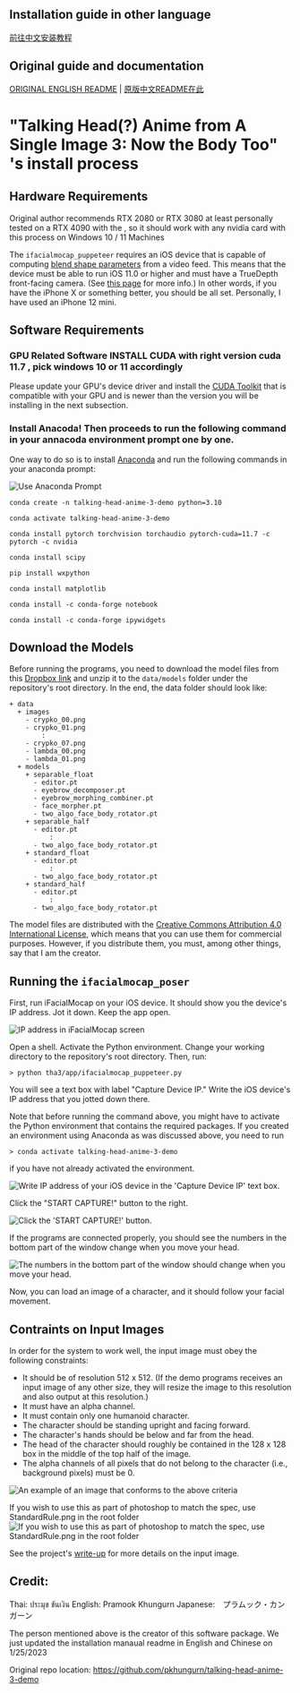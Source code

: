 ## Installation guide in other language

[前往中文安装教程](README_CN.md)

## Original guide and documentation

[ORIGINAL ENGLISH README](README_ORIGINAL_EN.md) | [原版中文README在此](README_ORIGINAL_EN.md)


# "Talking Head(?) Anime from A Single Image 3: Now the Body Too" 's install process

## Hardware Requirements

Original author recommends RTX 2080 or RTX 3080 at least
personally tested on a RTX 4090 with the , so it should work with any nvidia card with this process on Windows 10 / 11 Machines

The `ifacialmocap_puppeteer` requires an iOS device that is capable of computing [blend shape parameters](https://developer.apple.com/documentation/arkit/arfaceanchor/2928251-blendshapes) from a video feed. This means that the device must be able to run iOS 11.0 or higher and must have a TrueDepth front-facing camera. (See [this page](https://developer.apple.com/documentation/arkit/content_anchors/tracking_and_visualizing_faces) for more info.) In other words, if you have the iPhone X or something better, you should be all set. Personally, I have used an iPhone 12 mini.

## Software Requirements

### GPU Related Software INSTALL CUDA with right version cuda 11.7 , pick windows 10 or 11 accordingly

Please update your GPU's device driver and install the [CUDA Toolkit](https://developer.nvidia.com/cuda-11-7-0-download-archive?target_os=Windows&target_arch=x86_64) that is compatible with your GPU and is newer than the version you will be installing in the next subsection.

### Install Anacoda! Then proceeds to run the following command in your annacoda environment prompt one by one.



One way to do so is to install [Anaconda](https://www.anaconda.com/) and run the following commands in your anaconda prompt:

![Use Anaconda Prompt](docs/AnacodaPrompt.png "Use Anaconda Prompt")


```
conda create -n talking-head-anime-3-demo python=3.10
```

```
conda activate talking-head-anime-3-demo
```

```
conda install pytorch torchvision torchaudio pytorch-cuda=11.7 -c pytorch -c nvidia
```

```
conda install scipy
```

```
pip install wxpython
```

```
conda install matplotlib
```

```
conda install -c conda-forge notebook
```

```
conda install -c conda-forge ipywidgets
```

## Download the Models

Before running the programs, you need to download the model files from this [Dropbox link](https://www.dropbox.com/s/y7b8jl4n2euv8xe/talking-head-anime-3-models.zip?dl=0) and unzip it to the ``data/models`` folder under the repository's root directory. In the end, the data folder should look like:

```
+ data
  + images
    - crypko_00.png
    - crypko_01.png
        :
    - crypko_07.png
    - lambda_00.png
    - lambda_01.png
  + models
    + separable_float
      - editor.pt
      - eyebrow_decomposer.pt
      - eyebrow_morphing_combiner.pt
      - face_morpher.pt
      - two_algo_face_body_rotator.pt
    + separable_half
      - editor.pt
          :
      - two_algo_face_body_rotator.pt
    + standard_float
      - editor.pt
          :
      - two_algo_face_body_rotator.pt
    + standard_half
      - editor.pt
          :
      - two_algo_face_body_rotator.pt
```

The model files are distributed with the 
[Creative Commons Attribution 4.0 International License](https://creativecommons.org/licenses/by/4.0/legalcode), which
means that you can use them for commercial purposes. However, if you distribute them, you must, among other things, say 
that I am the creator.

## Running the `ifacialmocap_poser`

First, run iFacialMocap on your iOS device. It should show you the device's IP address. Jot it down. Keep the app open.

![IP address in iFacialMocap screen](docs/ifacialmocap_ip.jpg "IP address in iFacialMocap screen")

Open a shell. Activate the Python environment. Change your working directory to the repository's root directory. Then, run:

```
> python tha3/app/ifacialmocap_puppeteer.py
```

You will see a text box with label "Capture Device IP." Write the iOS device's IP address that you jotted down there.

Note that before running the command above, you might have to activate the Python environment that contains the required
packages. If you created an environment using Anaconda as was discussed above, you need to run

```
> conda activate talking-head-anime-3-demo
```

if you have not already activated the environment.

![Write IP address of your iOS device in the 'Capture Device IP' text box.](docs/ifacialmocap_puppeteer_ip_address_box.png "Write IP address of your iOS device in the 'Capture Device IP' text box.")

Click the "START CAPTURE!" button to the right.

![Click the 'START CAPTURE!' button.](docs/ifacialmocap_puppeteer_click_start_capture.png "Click the 'START CAPTURE!' button.")

If the programs are connected properly, you should see the numbers in the bottom part of the window change when you move your head.

![The numbers in the bottom part of the window should change when you move your head.](docs/ifacialmocap_puppeteer_numbers.png "The numbers in the bottom part of the window should change when you move your head.")

Now, you can load an image of a character, and it should follow your facial movement.

## Contraints on Input Images

In order for the system to work well, the input image must obey the following constraints:

* It should be of resolution 512 x 512. (If the demo programs receives an input image of any other size, they will resize the image to this resolution and also output at this resolution.)
* It must have an alpha channel.
* It must contain only one humanoid character.
* The character should be standing upright and facing forward.
* The character's hands should be below and far from the head.
* The head of the character should roughly be contained in the 128 x 128 box in the middle of the top half of the image.
* The alpha channels of all pixels that do not belong to the character (i.e., background pixels) must be 0.

![An example of an image that conforms to the above criteria](docs/input_spec.png "An example of an image that conforms to the above criteria")

If you wish to use this as part of photoshop to match the spec, use StandardRule.png in the root folder
![If you wish to use this as part of photoshop to match the spec, use StandardRule.png in the root folder](StandardRule.png "If you wish to use this as part of photoshop to match the spec, use StandardRule.png in the root folder")

See the project's [write-up](http://pkhungurn.github.io/talking-head-anime-3/full.html#sec:problem-spec) for more details on the input image.


## Credit:

Thai: ประมุข ขันเงิน
English: Pramook Khungurn
Japanese:　プラムック・カンガーン

The person mentioned above is the creator of this software package. We just updated the installation manaual readme in English and Chinese on 1/25/2023

Original repo location: https://github.com/pkhungurn/talking-head-anime-3-demo